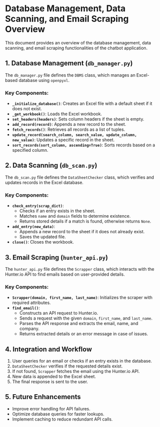 
# Database Management, Data Scanning, and Email Scraping Overview

This document provides an overview of the database management, data scanning, and email scraping functionalities of the chatbot application.

## 1. Database Management (`db_manager.py`)

The `db_manager.py` file defines the `DBMS` class, which manages an Excel-based database using `openpyxl`.

### Key Components:
- **`_initialize_database()`**: Creates an Excel file with a default sheet if it does not exist.
- **`_get_workbook()`**: Loads the Excel workbook.
- **`set_headers(headers)`**: Sets column headers if the sheet is empty.
- **`add_record(record)`**: Appends a new record to the sheet.
- **`fetch_records()`**: Retrieves all records as a list of tuples.
- **`update_record(search_column, search_value, update_column, new_value)`**: Updates a specific record in the sheet.
- **`sort_records(sort_column, ascending=True)`**: Sorts records based on a specified column.

## 2. Data Scanning (`db_scan.py`)

The `db_scan.py` file defines the `DataSheetChecker` class, which verifies and updates records in the Excel database.

### Key Components:
- **`check_entry(scrap_dict)`**:
  - Checks if an entry exists in the sheet.
  - Matches `name` and `domain` fields to determine existence.
  - Returns stored details if a match is found, otherwise returns `None`.
- **`add_entry(new_data)`**:
  - Appends a new record to the sheet if it does not already exist.
  - Saves the updated file.
- **`close()`**: Closes the workbook.

## 3. Email Scraping (`hunter_api.py`)

The `hunter_api.py` file defines the `Scrapper` class, which interacts with the Hunter.io API to find emails based on user-provided details.

### Key Components:
- **`Scrapper(domain, first_name, last_name)`**: Initializes the scraper with required attributes.
- **`find_email()`**:
  - Constructs an API request to Hunter.io.
  - Sends a request with the given `domain`, `first_name`, and `last_name`.
  - Parses the API response and extracts the email, name, and company.
  - Returns extracted details or an error message in case of issues.

## 4. Integration and Workflow
1. User queries for an email or checks if an entry exists in the database.
2. `DataSheetChecker` verifies if the requested details exist.
3. If not found, `Scrapper` fetches the email using the Hunter.io API.
4. New data is appended to the Excel sheet.
5. The final response is sent to the user.

## 5. Future Enhancements
- Improve error handling for API failures.
- Optimize database queries for faster lookups.
- Implement caching to reduce redundant API calls.

